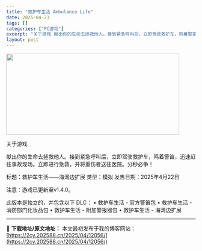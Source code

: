 ```yaml
---
title: "救护车生活 Ambulance Life"
date: 2025-04-23
tags: []
categories: ["PC游戏"]
excerpt: "关于游戏 献出你的生命去拯救他人。接到紧急呼叫后，立即驾驶救护车，鸣着警笛，迅速赶往事故现场。立即进行急救，并将重伤者送往医院。分秒必争！ 标题：救护车生活——海湾边扩展 类型：模拟 发售日期：2025年4月22日 注意：游戏已更新至v1.4.0。 此版本是独立的，并包含以下 DLC： • 救护车生&hellip;"
layout: post
---
```


<img class="aligncenter size-full wp-image-12047" src="https://2cy.202588.cn/wp-content/uploads/2025/04/2025042314103184.webp" alt="" width="460" height="215" />

关于游戏

献出你的生命去拯救他人。接到紧急呼叫后，立即驾驶救护车，鸣着警笛，迅速赶往事故现场。立即进行急救，并将重伤者送往医院。分秒必争！

标题：救护车生活——海湾边扩展
类型：模拟
发售日期：2025年4月22日

注意：游戏已更新至v1.4.0。

此版本是独立的，并包含以下 DLC：
• 救护车生活 - 官方警笛包
• 救护车生活 - 消防部门化妆品包
• 救护车生活 - 附加警报器包
• 救护车生活 - 海湾边扩展

---
📖 **下载地址/原文地址：** 本文最初发布于我的博客网站：[https://2cy.202588.cn/2025/04/12056/](https://2cy.202588.cn/2025/04/12056/)
